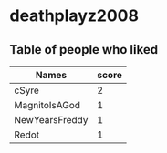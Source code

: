 # deathplayz2008
## Table of people who liked
Names | score
--- | ---
cSyre | 2
MagnitoIsAGod | 1
NewYearsFreddy | 1
Redot | 1
